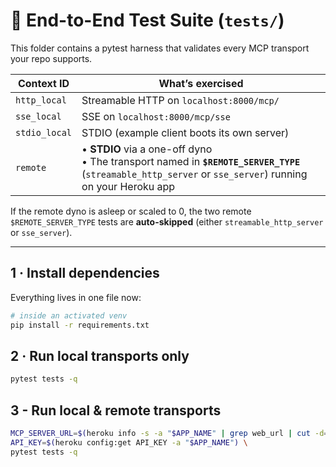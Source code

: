 # 🧪 End-to-End Test Suite (`tests/`)

This folder contains a pytest harness that validates every MCP transport your repo supports.

| Context ID   | What’s exercised                                    |
|--------------|-----------------------------------------------------|
| `http_local` | Streamable HTTP on `localhost:8000/mcp/`            |
| `sse_local`  | SSE on `localhost:8000/mcp/sse`                     |
| `stdio_local`| STDIO (example client boots its own server)         |
| `remote`     | • **STDIO** via a one-off dyno<br>• The transport named in **`$REMOTE_SERVER_TYPE`** (`streamable_http_server` or `sse_server`) running on your Heroku app |

If the remote dyno is asleep or scaled to 0, the two remote `$REMOTE_SERVER_TYPE` tests are **auto-skipped** (either `streamable_http_server` or `sse_server`).

---

## 1 · Install dependencies

Everything lives in one file now:

```bash
# inside an activated venv
pip install -r requirements.txt
```

## 2 · Run local transports only
```bash
pytest tests -q
```

## 3 - Run local & remote transports
```bash
MCP_SERVER_URL=$(heroku info -s -a "$APP_NAME" | grep web_url | cut -d= -f2 | tr -d '\n') \
API_KEY=$(heroku config:get API_KEY -a "$APP_NAME") \
pytest tests -q
```